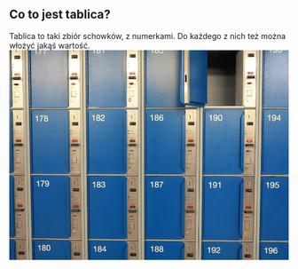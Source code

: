 ## Co to jest tablica?
Tablica to taki zbiór schowków, z numerkami. Do każdego z nich też można włożyć jakąś wartość.
![Grafika z serwisu maxpixel.freegreatpicture.com](./img/locker.jpg)
